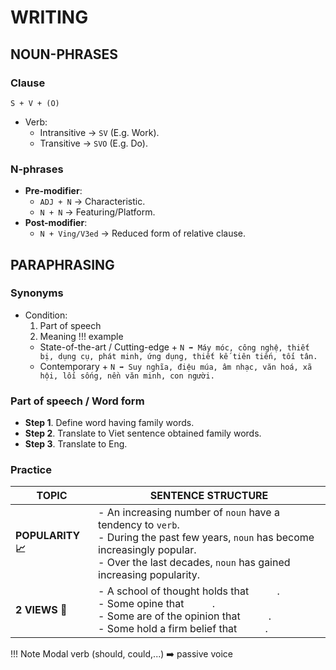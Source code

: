 # WRITING
## NOUN-PHRASES
### Clause
``S + V + (O)``
- Verb:
    - Intransitive $\rightarrow$ ``SV`` (E.g. Work).
    - Transitive $\rightarrow$ ``SVO`` (E.g. Do).
### N-phrases
- **Pre-modifier**:
    - ``ADJ + N`` $\rightarrow$ Characteristic.
    - ``N + N`` $\rightarrow$ Featuring/Platform.
- **Post-modifier**:
    - ``N + Ving/V3ed`` $\rightarrow$ Reduced form of relative clause.

## PARAPHRASING
### Synonyms
- Condition:
    1. Part of speech
    2. Meaning
!!! example
    - State-of-the-art / Cutting-edge + ``N ➡️ Máy móc, công nghệ, thiết bị, dụng cụ, phát minh, ứng dụng, thiết kế tiên tiến, tối tân.``
    - Contemporary + ``N ➡️ Suy nghĩa, điệu múa, âm nhạc, văn hoá, xã hội, lối sống, nền văn minh, con người.``
### Part of speech / Word form
- **Step 1**. Define word having family words.
- **Step 2**. Translate to Viet sentence obtained family words.
- **Step 3**. Translate to Eng.
### Practice
| TOPIC | SENTENCE STRUCTURE |
| ----------- | ----------- |
| **POPULARITY 📈** | - An increasing number of ``noun`` have a tendency to ``verb``. <br/> - During the past few years, ``noun`` has become increasingly popular. <br/> - Over the last decades, ``noun`` has gained increasing popularity. |
| **2 VIEWS 👀** | - A school of thought holds that ``     ``. <br/> - Some opine that ``     ``. <br/> - Some are of the opinion that ``     ``. <br/> - Some hold a firm belief that ``     ``. |

!!! Note
    Modal verb (should, could,...) ➡️ passive voice